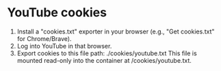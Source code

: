 # YouTube cookies

1) Install a "cookies.txt" exporter in your browser (e.g., "Get cookies.txt" for Chrome/Brave).
2) Log into YouTube in that browser.
3) Export cookies to this file path:
   ./cookies/youtube.txt
This file is mounted read-only into the container at /cookies/youtube.txt.
